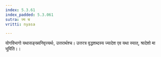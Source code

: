 ```yaml
---
index: 5.3.61
index_padded: 5.3.061
sutra: ज्य च
vritti: nyasa

---
```

योगविभागो यथासङ्ख्यनिवृत्त्यर्थः, उत्तरार्थश्च। उत्तरत्र वृद्धशब्दस्य ज्यादेश एव यथा स्यात्, श्रादेशो मा भूविति।।